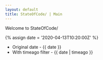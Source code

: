 ```yaml
---
layout: default
title: StateOfCode/ | Main
---
```


Welcome to StateOfCode/

{% assign date = '2020-04-13T10:20:00Z' %}

- Original date - {{ date }}
- With timeago filter - {{ date | timeago }}